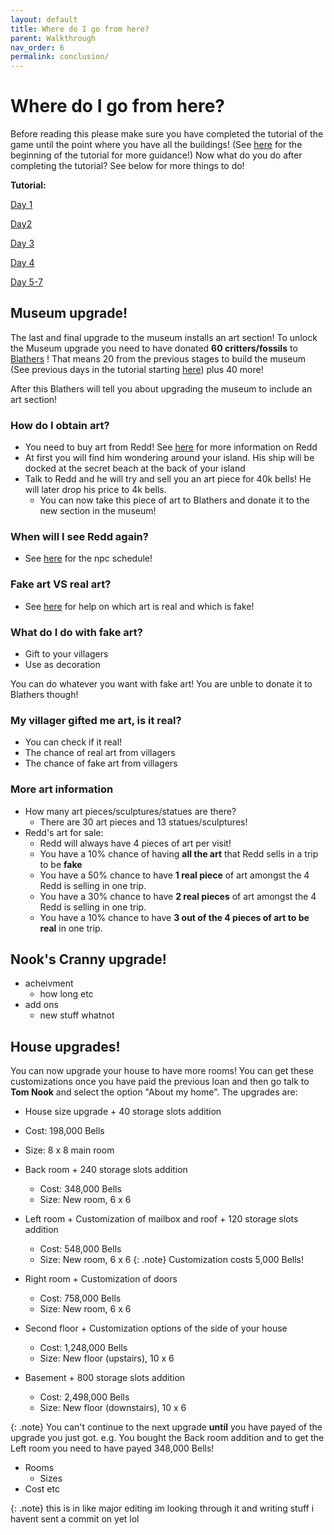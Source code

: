 ```yaml
---
layout: default
title: Where do I go from here?
parent: Walkthrough
nav_order: 6
permalink: conclusion/
---
```


# Where do I go from here?
Before reading this please make sure you have completed the tutorial of the game until the point where you have all the buildings! (See [here](https://chibisnorlax.github.io/acnhbeginners/day-1/#day-1) for the beginning of the tutorial for more guidance!) Now what do you do after completing the tutorial? See below for more things to do!


**Tutorial:**


[Day 1](https://chibisnorlax.github.io/acnhbeginners/day-1/#day-1)


[Day2](https://chibisnorlax.github.io/acnhbeginners/day-2/#day-2)


[Day 3](https://chibisnorlax.github.io/acnhbeginners/day-3/#day-3)


[Day 4](https://chibisnorlax.github.io/acnhbeginners/day-4/#day-4)


[Day 5-7](https://chibisnorlax.github.io/acnhbeginners/day-5-7/#days-5-7)
## Museum upgrade!
The last and final upgrade to the museum installs an art section! To unlock the Museum upgrade you need to have donated **60 critters/fossils** to [Blathers](https://chibisnorlax.github.io/acnhfaq/npc/permanent/#blathers) ! That means 20 from the previous stages to build the museum (See previous days in the tutorial starting [here](https://chibisnorlax.github.io/acnhbeginners/day-2/#day-2)) plus 40 more!


After this Blathers will tell you about upgrading the museum to include an art section!

### **How do I obtain art?**
- You need to buy art from Redd! See [here](https://chibisnorlax.github.io/acnhfaq/npc/visiting/#redd) for more information on Redd
- At first you will find him wondering around your island. His ship will be docked at the secret beach at the back of your island
- Talk to Redd and he will try and sell you an art piece for 40k bells! He will later drop his price to 4k bells.
  - You can now take this piece of art to Blathers and donate it to the new section in the museum!
  
  
### **When will I see Redd again?**
- See [here](https://chibisnorlax.github.io/acnhfaq/npc/visiting/#how-often-does-x-visit-how-do-i-unlock-x-character) for the npc schedule!


### **Fake art VS real art?**
- See [here](https://docs.google.com/document/d/1J-pAxNEnqKlpH7YJuUeKVjxVAvsoujQYjQcmQ8q5VCU/edit?usp=sharing) for help on which art is real and which is fake!


### **What do I do with fake art?**
- Gift to your villagers
- Use as decoration


You can do whatever you want with fake art! You are unble to donate it to Blathers though!


### **My villager gifted me art, is it real?**
- You can check if it real!
- The chance of real art from villagers
- The chance of fake art from villagers


### **More art information**
- How many art pieces/sculptures/statues are there?
  - There are 30 art pieces and 13 statues/sculptures!
- Redd's art for sale:
  - Redd will always have 4 pieces of art per visit!
  - You have a 10% chance of having **all the art** that Redd sells in a trip to be **fake**
  - You have a 50% chance to have **1 real piece** of art amongst the 4 Redd is selling in one trip.
  - You have a 30% chance to have **2 real pieces** of art amongst the 4 Redd is selling in one trip.
  - You have a 10% chance to have **3 out of the 4 pieces of art to be real** in one trip. 



## **Nook's Cranny upgrade!**
- acheivment
  - how long etc
- add ons
  - new stuff whatnot


## **House upgrades!**
You can now upgrade your house to have more rooms! You can get these customizations once you have paid the previous loan and then go talk to **Tom Nook** and select the option "About my home". The upgrades are:
- House size upgrade + 40 storage slots addition
 - Cost: 198,000 Bells
 - Size: 8 x 8 main room
- Back room + 240 storage slots addition
  - Cost: 348,000 Bells
  - Size: New room, 6 x 6
- Left room + Customization of mailbox and roof + 120 storage slots addition
  - Cost: 548,000 Bells
  - Size: New room, 6 x 6
{: .note} Customization costs 5,000 Bells!


- Right room + Customization of doors
  - Cost: 758,000 Bells
  - Size: New room, 6 x 6
- Second floor + Customization options of the side of your house
  - Cost: 1,248,000 Bells
  - Size: New floor (upstairs), 10 x 6
- Basement + 800 storage slots addition
  - Cost: 2,498,000 Bells
  - Size: New floor (downstairs), 10 x 6


{: .note} You can't continue to the next upgrade **until** you have payed of the upgrade you just got. e.g. You bought the Back room addition and to get the Left room you need to have payed 348,000 Bells!


- Rooms
  - Sizes
- Cost etc

{: .note}
this is in like major editing im looking through it and writing stuff i havent sent a commit on yet lol

